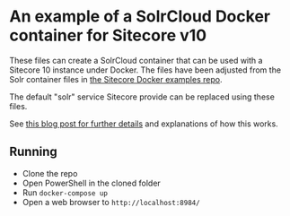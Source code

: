 # An example of a SolrCloud Docker container for Sitecore v10

These files can create a SolrCloud container that can be used with a Sitecore 10 instance under Docker.
The files have been adjusted from the Solr container files in [the Sitecore Docker examples repo](https://github.com/sitecore/docker-examples).

The default "solr" service Sitecore provide can be replaced using these files.

See [this blog post for further details](https://jermdavis.wordpress.com/2020/08/31/solrcloud-with-sitecore-10/) and explanations of how this works.

## Running

* Clone the repo
* Open PowerShell in the cloned folder
* Run `docker-compose up`
* Open a web browser to `http://localhost:8984/`